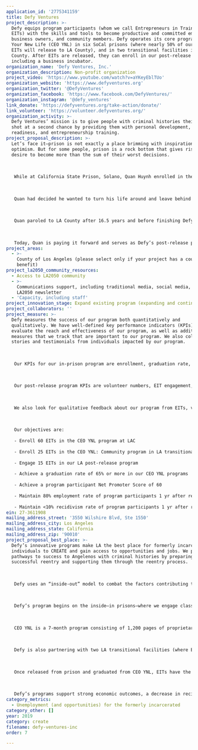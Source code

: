 ```yaml
---
application_id: '2775341159'
title: Defy Ventures
project_description: >-
  Defy equips program participants (whom we call Entrepreneurs in Training, or
  EITs) with the skills and tools to become productive and committed employees,
  business owners, and community members. Defy operates its core program, CEO of
  Your New Life (CEO YNL) in six SoCal prisons (where nearly 50% of our current
  EITs will release to LA County), and in two transitional facilities in LA
  County. After EITs are released, they can enroll in our post-release programs,
  including a business incubator.
organization_name: 'Defy Ventures, Inc.'
organization_description: Non-profit organization
project_video: 'https://www.youtube.com/watch?v=aYKeyEblTUo'
organization_website: 'https://www.defyventures.org'
organization_twitter: '@DefyVentures'
organization_facebook: 'https://www.facebook.com/DefyVentures/'
organization_instagram: '@defy_ventures'
link_donate: 'https://defyventures.org/take-action/donate/'
link_volunteer: 'https://volunteer.defyventures.org/'
organization_activity: >-
  Defy Ventures’ mission is to give people with criminal histories their best
  shot at a second chance by providing them with personal development, career
  readiness, and entrepreneurship training.
project_proposal_description: >-
  Let’s face it—prison is not exactly a place brimming with inspiration and
  optimism. But for some people, prison is a rock bottom that gives rise to the
  desire to become more than the sum of their worst decisions. 
   
   
   
   While at California State Prison, Solano, Quan Huynh enrolled in the first-ever Defy cohort. Quan was arrested multiple times as a gang member and served 22 years in correctional facilities—both juvenile detention and prison. He was serving a 15-to-life sentence for murder when he joined Defy’s program. 
   
   
   
   Quan had decided he wanted to turn his life around and leave behind a positive legacy, even if he only had the opportunity to do it behind bars. While incarcerated, he became certified as an addiction specialist and served as a team coordinator with the Alternatives to Violence Project. One afternoon, a friend who had come back from a presentation told Quan he “had to check out Defy.” With its focus on entrepreneurship, transformation, and redemption, Defy seemed like a perfect fit for Quan. 
   
   
   
   Quan paroled to LA County after 16.5 years and before finishing Defy’s program, which he completed after his release. Six months later, he launched his business, Jade Janitors, Inc., after placing in Defy’s business pitch competitions. In 2018, Quan earned almost $130K in revenue and employed seven people, five of whom are formerly incarcerated. Quan also helped create his family’s business, Monarch 9 Cafe, from concept to daily operations nine months after his release. Defy gave Quan access to a robust community of mentors and supporters, who helped him along his entrepreneurial journey and led to him attending MasterMind Talks, which opened up speaking opportunities and a chance to start writing a book about his experiences.
   
   
   
   Today, Quan is paying it forward and serves as Defy’s post-release program manager for Southern California. At Defy, Quan supports EITs’ success by developing partnerships with service providers, facilitating EITs’ learning, and connecting them to networks and resources. Quan embodies the spirit of defying the odds and his journey is a testament to the power of second chances.
project_areas:
  - >-
    County of Los Angeles (please select only if your project has a countywide
    benefit)
project_la2050_community_resources:
  - Access to LA2050 community
  - >-
    Communications support, including traditional media, social media, and
    LA2050 newsletter
  - 'Capacity, including staff'
project_innovation_stage: Expand existing program (expanding and continuing ongoing successful projects)
project_collaborators: ''
project_measure: >-
  Defy measures the success of our program both quantitatively and
  qualitatively. We have well-defined key performance indicators (KPIs) to
  evaluate the reach and effectiveness of our program, as well as additional
  measures that we track that are important to our program. We also collect
  stories and testimonials from individuals impacted by our program. 
   
   
   
   Our KPIs for our in-prison program are enrollment, graduation rate, final exam passage rate, Net Promoter Score (survey) among EITs and correctional staff, volunteer involvement, and EIT program satisfaction (survey). We also track EIT well-being (based on survey instrument).
   
   
   
   Our post-release program KPIs are volunteer numbers, EIT engagement, employment, recidivism, program satisfaction, and incubator completion. We also track business launched and other business startup metrics.
   
   
   
   We also look for qualitative feedback about our program from EITs, volunteers, prison administration and staff, and others who are involved with Defy both through surveys and in-person interviews. Our staff members who have regular, direct contact with our EITs gain insight into the value our program is providing in real time. 
   
   
   
   Our objectives are:
   
   - Enroll 60 EITs in the CEO YNL program at LAC
   
   - Enroll 25 EITs in the CEO YNL: Community program in LA transitional facilities
   
   - Engage 15 EITs in our LA post-release program
   
   - Achieve a graduation rate of 65% or more in our CEO YNL programs
   
   - Achieve a program participant Net Promoter Score of 60
   
   - Maintain 80% employment rate of program participants 1 yr after release 
   
   - Maintain <10% recidivism rate of program participants 1 yr after release
ein: 27-3611908
mailing_address_street: '3550 Wilshire Blvd, Ste 1550'
mailing_address_city: Los Angeles
mailing_address_state: California
mailing_address_zip: '90010'
project_proposal_best_place: >-
  Defy’s innovative programs make LA the best place for formerly incarcerated
  individuals to CREATE and gain access to opportunities and jobs. We provide
  pathways to success to Angelenos with criminal histories by preparing them for
  successful reentry and supporting them through the reentry process.
   
   
   
   Defy uses an “inside-out” model to combat the factors contributing to cycles of recidivism and poverty plaguing the 43,000+ Angelenos with criminal histories who struggle to find work and a legal, sustainable livelihood. We leverage the entrepreneurial spirit and talents of people with criminal histories and provide them with the tools and skills to redirect their talents toward legal businesses and jobs. With the support of LA2050 grant funds, Defy will serve over 100 Entrepreneurs in Training (EITs) in LA Country with our full life-cycle of programs. 
   
   
   
   Defy’s program begins on the inside—in prisons—where we engage classes of EITs in our CEO of Your New Life (CEO YNL) program. With grant funds, we will begin our sixth class of 60 EITs at California State Prison, Los Angeles County (LAC) in August 2019.
   
   
   
   CEO YNL is a 7-month program consisting of 1,200 pages of proprietary curriculum content, supplementary video-based instruction, regular classes and peer discussion, exciting events with executive volunteers, mentorship and coaching, and the creation of deliverables including a resume, personal statement, and business concept plan. CEO YNL culminates in a Shark Tank-style pitch competition and cap and gown graduation, after which EITs earn a certificate of completion. Our program model is aligned with the evidence-based conceptual framework “5-Key Model for Reentry,” which focuses on elements of well-being for returning citizens: meaningful work trajectories, healthy thinking habits, positive coping strategies, positive social activities, and positive social relationships.
   
   
   
   Defy is also partnering with two LA transitional facilities (where EITs are no longer in prison and are reentering society), one for men and one for women, to provide the CEO YNL program. With grant funds, we can launch another class of 25 EITs as early as June 2019.
   
   
   
   Once released from prison and graduated from CEO YNL, EITs have the opportunity to enroll in Defy’s post-release program, which further eases the reentry process and trains them to gain and sustain meaningful employment (through workshops and events), develop and launch profitable businesses (through an incubator program), and become more engaged family and community members. 
   
   
   
   Defy’s programs support strong economic outcomes, a decrease in recidivism, and increased well-being for participants, volunteers, and the communities in which they live. The employment rate of Defy graduates is more than 82%, and their return-to-prison rate is less than 5%, as opposed to an average of more than 50% for formerly incarcerated individuals in California.
category_metrics:
  - Unemployment (and opportunities) for the formerly incarcerated
category_other: []
year: 2019
category: create
filename: defy-ventures-inc
order: 7

---
```

